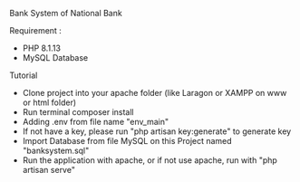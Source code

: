 Bank System of National Bank

Requirement :
- PHP 8.1.13
- MySQL Database

Tutorial
- Clone project into your apache folder (like Laragon or XAMPP on www or html folder)
- Run terminal composer install 
- Adding .env from file name "env_main"
- If not have a key, please run "php artisan key:generate" to generate key
- Import Database from file MySQL on this Project named "banksystem.sql"
- Run the application with apache, or if not use apache, run with "php artisan serve"

